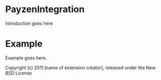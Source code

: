 PayzenIntegration
=================

Introduction goes here


Example
=======

Example goes here.


Copyright (c) 2011 [name of extension creator], released under the New BSD License
